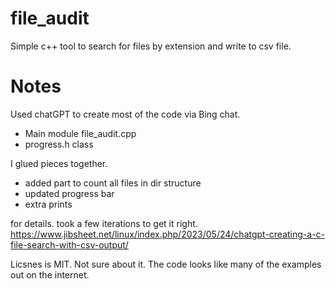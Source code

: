 # file_audit
Simple c++ tool to search for files by extension and write to csv file. 
# Notes
Used chatGPT  to create most of the code via Bing chat.

* Main module file_audit.cpp
* progress.h class

I glued pieces together.

- added part to count all files in dir structure
- updated progress bar
- extra prints

for details. took a few iterations to get it right.
https://www.jibsheet.net/linux/index.php/2023/05/24/chatgpt-creating-a-c-file-search-with-csv-output/

Licsnes is MIT.  Not sure about it.  The code looks like many of the examples out on the internet.
